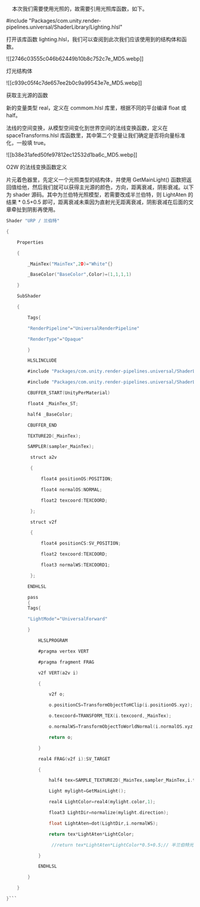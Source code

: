     本次我们需要使用光照的，故需要引用光照库函数，如下。

#include "Packages/com.unity.render-pipelines.universal/ShaderLibrary/Lighting.hlsl"

打开该库函数 lighting.hlsl，我们可以查阅到此次我们应该使用到的结构体和函数。

![[2746c03555c046b62449b10b8c752c7e_MD5.webp]]

灯光结构体

![[c939c05f4c7de657ee2b0c9a99543e7e_MD5.webp]]

获取主光源的函数

新的变量类型 real，定义在 commom.hlsl 库里，根据不同的平台编译 float 或 half。

法线的空间变换，从模型空间变化到世界空间的法线变换函数，定义在 spaceTransforms.hlsl 库函数里，其中第二个变量让我们确定是否将向量标准化，一般填 true。

![[b38e31afed50fe97812ec12532d1ba6c_MD5.webp]]

O2W 的法线变换函数定义

片元着色器里，先定义一个光照类型的结构体，并使用 GetMainLight() 函数把返回值给他，然后我们就可以获得主光源的颜色，方向，距离衰减，阴影衰减。以下为 shader 源码。其中为兰伯特光照模型，若需要改成半兰伯特，则 LightAten 的结果 * 0.5+0.5 即可，距离衰减未乘因为直射光无距离衰减，阴影衰减在后面的文章牵扯到阴影再使用。
```c
Shader "URP / 兰伯特"

{

    Properties

    {

        _MainTex("MainTex",2D)="White"{}

        _BaseColor("BaseColor",Color)=(1,1,1,1)

    }

    SubShader

    {

        Tags{

        "RenderPipeline"="UniversalRenderPipeline"

        "RenderType"="Opaque"

        }

        HLSLINCLUDE

        #include "Packages/com.unity.render-pipelines.universal/ShaderLibrary/Core.hlsl"

        #include "Packages/com.unity.render-pipelines.universal/ShaderLibrary/Lighting.hlsl"

        CBUFFER_START(UnityPerMaterial)

        float4 _MainTex_ST;

        half4 _BaseColor;

        CBUFFER_END

        TEXTURE2D(_MainTex);

        SAMPLER(sampler_MainTex);

         struct a2v

         {

             float4 positionOS:POSITION;

             float4 normalOS:NORMAL;

             float2 texcoord:TEXCOORD;

         };

         struct v2f

         {

             float4 positionCS:SV_POSITION;

             float2 texcoord:TEXCOORD;

             float3 normalWS:TEXCOORD1;

         };

        ENDHLSL

        pass
        {
        Tags{

        "LightMode"="UniversalForward"

        }

            HLSLPROGRAM

            #pragma vertex VERT

            #pragma fragment FRAG

            v2f VERT(a2v i)

            {

                v2f o;

                o.positionCS=TransformObjectToHClip(i.positionOS.xyz);

                o.texcoord=TRANSFORM_TEX(i.texcoord,_MainTex);

                o.normalWS=TransformObjectToWorldNormal(i.normalOS.xyz,true);

                return o;

            }

            real4 FRAG(v2f i):SV_TARGET

            {

                half4 tex=SAMPLE_TEXTURE2D(_MainTex,sampler_MainTex,i.texcoord)*_BaseColor;

                Light mylight=GetMainLight();

                real4 LightColor=real4(mylight.color,1);

                float3 LightDir=normalize(mylight.direction);

                float LightAten=dot(LightDir,i.normalWS);

                return tex*LightAten*LightColor;

                 //return tex*LightAten*LightColor*0.5+0.5;// 半兰伯特光照模型

            }

            ENDHLSL

        }

    }

}```